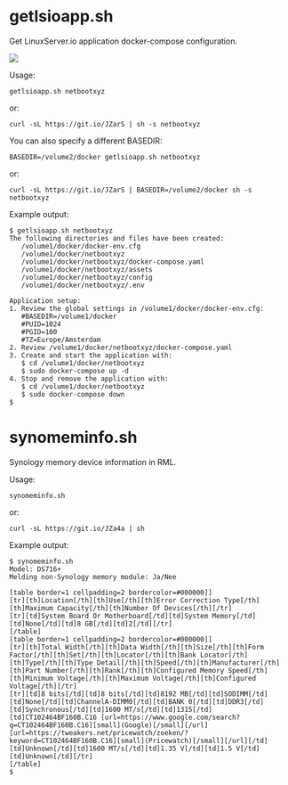 # getlsioapp.sh

Get LinuxServer.io application docker-compose configuration.

![](https://github.com/technorabilia/test/blob/main/images/getlsioapp.gif)

Usage:

```
getlsioapp.sh netbootxyz
```

or:

```
curl -sL https://git.io/JZarS | sh -s netbootxyz
```

You can also specify a different BASEDIR:

```
BASEDIR=/volume2/docker getlsioapp.sh netbootxyz
```

or:

```
curl -sL https://git.io/JZarS | BASEDIR=/volume2/docker sh -s netbootxyz
```

Example output:

```
$ getlsioapp.sh netbootxyz
The following directories and files have been created:
   /volume1/docker/docker-env.cfg
   /volume1/docker/netbootxyz
   /volume1/docker/netbootxyz/docker-compose.yaml
   /volume1/docker/netbootxyz/assets
   /volume1/docker/netbootxyz/config
   /volume1/docker/netbootxyz/.env

Application setup:
1. Review the global settings in /volume1/docker/docker-env.cfg:
   #BASEDIR=/volume1/docker
   #PUID=1024
   #PGID=100
   #TZ=Europe/Amsterdam
2. Review /volume1/docker/netbootxyz/docker-compose.yaml
3. Create and start the application with:
   $ cd /volume1/docker/netbootxyz
   $ sudo docker-compose up -d
4. Stop and remove the application with:
   $ cd /volume1/docker/netbootxyz
   $ sudo docker-compose down
$
```

# synomeminfo.sh

Synology memory device information in RML.

Usage:

```
synomeminfo.sh
```

or:

```
curl -sL https://git.io/JZa4a | sh
```

Example output:

```
$ synomeminfo.sh
Model: DS716+
Melding non-Synology memory module: Ja/Nee

[table border=1 cellpadding=2 bordercolor=#000000]]
[tr][th]Location[/th][th]Use[/th][th]Error Correction Type[/th][th]Maximum Capacity[/th][th]Number Of Devices[/th][/tr]
[tr][td]System Board Or Motherboard[/td][td]System Memory[/td][td]None[/td][td]8 GB[/td][td]2[/td][/tr]
[/table]
[table border=1 cellpadding=2 bordercolor=#000000]]
[tr][th]Total Width[/th][th]Data Width[/th][th]Size[/th][th]Form Factor[/th][th]Set[/th][th]Locator[/th][th]Bank Locator[/th][th]Type[/th][th]Type Detail[/th][th]Speed[/th][th]Manufacturer[/th][th]Part Number[/th][th]Rank[/th][th]Configured Memory Speed[/th][th]Minimum Voltage[/th][th]Maximum Voltage[/th][th]Configured Voltage[/th][/tr]
[tr][td]8 bits[/td][td]8 bits[/td][td]8192 MB[/td][td]SODIMM[/td][td]None[/td][td]ChannelA-DIMM0[/td][td]BANK 0[/td][td]DDR3[/td][td]Synchronous[/td][td]1600 MT/s[/td][td]1315[/td][td]CT102464BF160B.C16 [url=https://www.google.com/search?q=CT102464BF160B.C16][small](Google)[/small][/url] [url=https://tweakers.net/pricewatch/zoeken/?keyword=CT102464BF160B.C16][small](Pricewatch)[/small][/url][/td][td]Unknown[/td][td]1600 MT/s[/td][td]1.35 V[/td][td]1.5 V[/td][td]Unknown[/td][/tr]
[/table]
$
```
